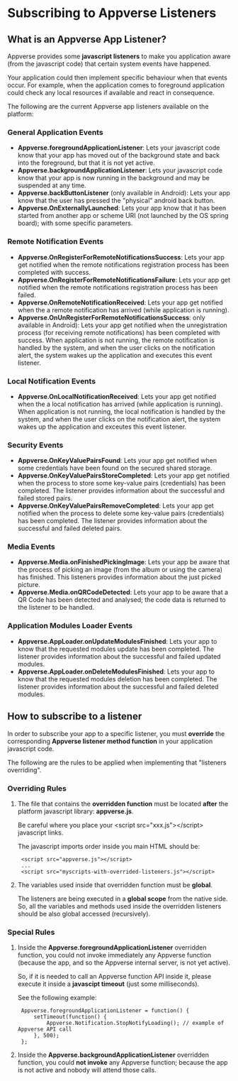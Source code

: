 Subscribing to Appverse Listeners
====================

What is an Appverse App Listener?
---------------------

Appverse provides some **javascript listeners** to make you application aware (from the javascript code) that certain system events have happened.

Your application could then implement specific behaviour when that events occur. For example, when the application comes to foreground application could check any local resources if available and react in consequence.

The following are the current Appverse app listeners available on the platform:

### General Application Events
* **Appverse.foregroundApplicationListener**: Lets your javascript code know that your app has moved out of the background state and back into the foreground, but that it is not yet active.
* **Appverse.backgroundApplicationListener**: Lets your javascript code know that your app is now running in the background and may be suspended at any time.
* **Appverse.backButtonListener** (only available in Android): Lets your app know that the user has pressed the "physical" android back button.
* **Appverse.OnExternallyLaunched**: Lets your app know that it has been started from another app or scheme URI (not launched by the OS spring board); with some specific parameters.

### Remote Notification Events
* **Appverse.OnRegisterForRemoteNotificationsSuccess**: Lets your app get notified when the remote notifications registration process has been completed with success.
* **Appverse.OnRegisterForRemoteNotificationsFailure**: Lets your app get notified when the remote notifications registration process has been failed.
* **Appverse.OnRemoteNotificationReceived**: Lets your app get notified when the a remote notification has arrived (while application is running).
* **Appverse.OnUnRegisterForRemoteNotificationsSuccess**: only available in Android): Lets your app get notified when the unregistration process (for receiving remote notifications) has been completed with success. When application is not running, the remote notification is handled by the system, and when the user clicks on the notification alert, the system wakes up the application and executes this event listener.

### Local Notification Events
* **Appverse.OnLocalNotificationReceived**: Lets your app get notified when the a local notification has arrived (while application is running). When application is not running, the local notification is handled by the system, and when the user clicks on the notification alert, the system wakes up the application and exceutes this event listener.

### Security Events
* **Appverse.OnKeyValuePairsFound**: Lets your app get notified when some credentials have been found on the secured shared storage.
* **Appverse.OnKeyValuePairsStoreCompleted**: Lets your app get notified when the process to store some key-value pairs (credentials) has been completed. The listener provides information about the successful and failed stored pairs.
* **Appverse.OnKeyValuePairsRemoveCompleted**: Lets your app get notified when the process to delete some key-value pairs (credentials) has been completed. The listener provides information about the successful and failed deleted pairs.

### Media Events
* **Appverse.Media.onFinishedPickingImage**: Lets your app be aware that the process of picking an image (from the album or using the camera) has finished. This listeners provides information about the just picked picture.
* **Appverse.Media.onQRCodeDetected**: Lets your app to be aware that a QR Code has been detected and analysed; the code data is returned to the listener to be handled.

### Application Modules Loader Events
* **Appverse.AppLoader.onUpdateModulesFinished**: Lets your app to know that the requested modules update has been completed. The listener provides information about the successful and failed updated modules.
* **Appverse.AppLoader.onDeleteModulesFinished**: Lets your app to know that the requested modules deletion has been completed. The listener provides information about the successful and failed deleted modules.

How to subscribe to a listener
---------------------

In order to subscribe your app to a specific listener, you must **override** the corresponding **Appverse listener method function** in your application javascript code.

The following are the rules to be applied when implementing that "listeners overriding".

### Overriding Rules

1. The file that contains the **overridden function** must be located **after** the platform javascript library: **appverse.js**. 
	
	Be careful where you place your &lt;script src="xxx.js"&gt;&lt;/script&gt; javascript links.
	
	The javascript imports order inside you main HTML should be:
	
		<script src="appverse.js"></script>
		...
		<script src="myscripts-with-overrided-listeners.js"></script>

2. The variables used inside that overridden function must be **global**.

	The listeners are being executed in a **global scope** from the native side. So, all the variables and methods used inside the overridden listeners should be also global accessed (recursively).
	
	
### Special Rules
	
1. Inside the **Appverse.foregroundApplicationListener** overridden function, you could not invoke immediately any Appverse function (because the app, and so the Appverse internal server, is not yet active).

	So, if it is needed to call an Appverse function API inside it, please execute it inside a **javascipt timeout** (just some milliseconds).
	
	See the following example:
	
		Appverse.foregroundApplicationListener = function() {
			setTimeout(function() {
				Appverse.Notification.StopNotifyLoading(); // example of Appverse API call
			}, 500);
		};

2. Inside the **Appverse.backgroundApplicationListener** overridden function, you could **not invoke** any Appverse function; because the app is not active and nobody will attend those calls.





